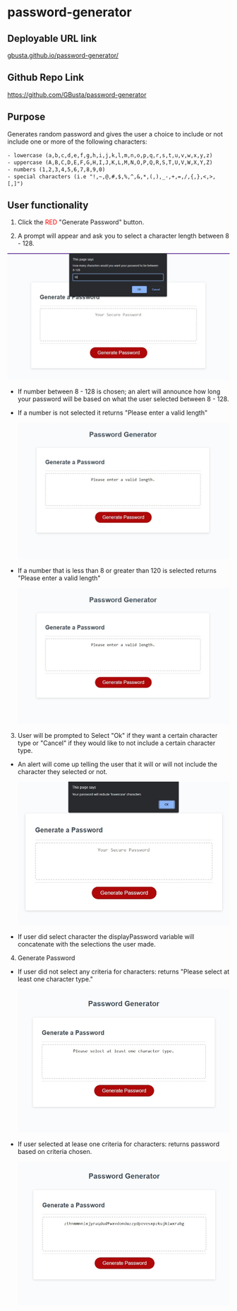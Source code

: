 # password-generator

## Deployable URL link 
<a href="https://gbusta.github.io/password-generator/">gbusta.github.io/password-generator/</a>

## Github Repo Link
<a href="https://github.com/GBusta/password-generator">https://github.com/GBusta/password-generator</a>

## Purpose

Generates random password and gives the user a choice to include or not include one or more of the following characters:

```
- lowercase (a,b,c,d,e,f,g,h,i,j,k,l,m,n,o,p,q,r,s,t,u,v,w,x,y,z)
- uppercase (A,B,C,D,E,F,G,H,I,J,K,L,M,N,O,P,Q,R,S,T,U,V,W,X,Y,Z)
- numbers (1,2,3,4,5,6,7,8,9,0)
- special characters (i.e "!,~,@,#,$,%,^,&,*,(,),_-,+,=,/,{,},<,>,[,]")
```

## User functionality

1. Click the <span style="color:red">RED</span> "Generate Password" button.

2. A prompt will appear and ask you to select a character length between 8 - 128.

![Character Length prompt](/assets/images/character-length.jpg)

- If number between 8 - 128 is chosen; an alert will announce how long your password will be based on what the user selected between 8 - 128.

- If a number is not selected it returns "Please enter a valid length"

  ![Please Enter Vald Length](/assets/images/please-enter-valid-length.jpg)

- If a number that is less than 8 or greater than 120 is selected returns "Please enter a valid length"

  ![Please Enter Vald Length](/assets/images/please-enter-valid-length.jpg)

3. User will be prompted to Select "Ok" if they want a certain character type or "Cancel" if they would like to not include a certain character type.

- An alert will come up telling the user that it will or will not include the character they selected or not.

  ![Confirm Character Selection](/assets/images/character-selection-confim.jpg)

- If user did select character the displayPassword variable will concatenate with the selections the user made.

4. Generate Password

- If user did not select any criteria for characters: returns "Please select at least one character type."

  ![Select a character type](/assets/images/select-one-character-type.jpg)

- If user selected at lease one criteria for characters: returns password based on criteria chosen.

  ![Password Generated](/assets/images/password-generated.jpg)
